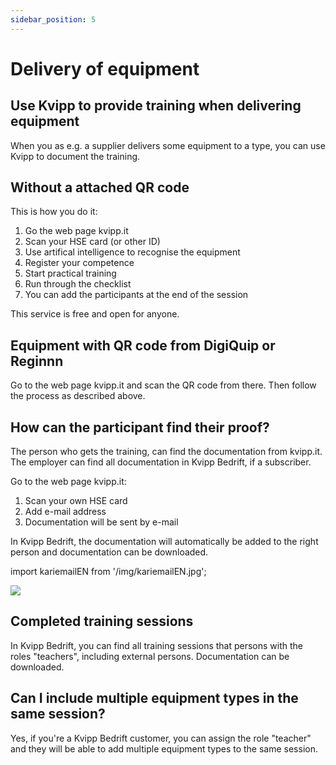 ```yaml
---
sidebar_position: 5
---
```

# Delivery of equipment

## Use Kvipp to provide training when delivering equipment

When you as e.g. a supplier delivers some equipment to a type, you can use Kvipp to document the training. 

## Without a attached QR code

This is how you do it:
1) Go the web page kvipp.it
2) Scan your HSE card (or other ID)
3) Use artifical intelligence to recognise the equipment
4) Register your competence
5) Start practical training
6) Run through the checklist
7) You can add the participants at the end of the session

This service is free and open for anyone. 

## Equipment with QR code from DigiQuip or Reginnn
Go to the web page kvipp.it and scan the QR code from there. Then follow the process as described above.

## How can the participant find their proof?
The person who gets the training, can find the documentation from kvipp.it. The employer can find all documentation in Kvipp Bedrift, if a subscriber.

Go to the web page kvipp.it:
1) Scan your own HSE card
2) Add e-mail address
3) Documentation will be sent by e-mail

In Kvipp Bedrift, the documentation will automatically be added to the right person and documentation can be downloaded.

import kariemailEN from '/img/kariemailEN.jpg';

 <img src={kariemailEN} style={{width:350}} />

## Completed training sessions
In Kvipp Bedrift, you can find all training sessions that persons with the roles "teachers", including external persons. Documentation can be downloaded.

## Can I include multiple equipment types in the same session?
Yes, if you're a Kvipp Bedrift customer, you can assign the role "teacher" and they will be able to add multiple equipment types to the same session.